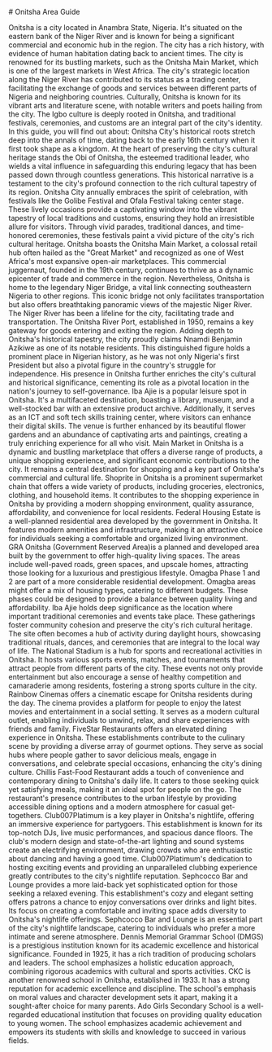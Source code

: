 \# Onitsha Area Guide

Onitsha is a city located in Anambra State, Nigeria. It's situated on the eastern bank of the Niger River and is known for being a significant commercial and economic hub in the region. The city has a rich history, with evidence of human habitation dating back to ancient times. The city is renowned for its bustling markets, such as the Onitsha Main Market, which is one of the largest markets in West Africa. The city's strategic location along the Niger River has contributed to its status as a trading center, facilitating the exchange of goods and services between different parts of Nigeria and neighboring countries. Culturally, Onitsha is known for its vibrant arts and literature scene, with notable writers and poets hailing from the city. The Igbo culture is deeply rooted in Onitsha, and traditional festivals, ceremonies, and customs are an integral part of the city's identity. In this guide, you will find out about: Onitsha City's historical roots stretch deep into the annals of time, dating back to the early 16th century when it first took shape as a kingdom. At the heart of preserving the city's cultural heritage stands the Obi of Onitsha, the esteemed traditional leader, who wields a vital influence in safeguarding this enduring legacy that has been passed down through countless generations. This historical narrative is a testament to the city's profound connection to the rich cultural tapestry of its region. Onitsha City annually embraces the spirit of celebration, with festivals like the Golibe Festival and Ofala Festival taking center stage. These lively occasions provide a captivating window into the vibrant tapestry of local traditions and customs, ensuring they hold an irresistible allure for visitors. Through vivid parades, traditional dances, and time\-honored ceremonies, these festivals paint a vivid picture of the city's rich cultural heritage. Onitsha boasts the Onitsha Main Market, a colossal retail hub often hailed as the "Great Market" and recognized as one of West Africa's most expansive open\-air marketplaces. This commercial juggernaut, founded in the 19th century, continues to thrive as a dynamic epicenter of trade and commerce in the region. Nevertheless, Onitsha is home to the legendary Niger Bridge, a vital link connecting southeastern Nigeria to other regions. This iconic bridge not only facilitates transportation but also offers breathtaking panoramic views of the majestic Niger River. The Niger River has been a lifeline for the city, facilitating trade and transportation. The Onitsha River Port, established in 1950, remains a key gateway for goods entering and exiting the region. Adding depth to Onitsha's historical tapestry, the city proudly claims Nnamdi Benjamin Azikiwe as one of its notable residents. This distinguished figure holds a prominent place in Nigerian history, as he was not only Nigeria's first President but also a pivotal figure in the country's struggle for independence. His presence in Onitsha further enriches the city's cultural and historical significance, cementing its role as a pivotal location in the nation's journey to self\-governance. Iba Ajie is a popular leisure spot in Onitsha. It's a multifaceted destination, boasting a library, museum, and a well\-stocked bar with an extensive product archive. Additionally, it serves as an ICT and soft tech skills training center, where visitors can enhance their digital skills. The venue is further enhanced by its beautiful flower gardens and an abundance of captivating arts and paintings, creating a truly enriching experience for all who visit. Main Market in Onitsha is a dynamic and bustling marketplace that offers a diverse range of products, a unique shopping experience, and significant economic contributions to the city. It remains a central destination for shopping and a key part of Onitsha's commercial and cultural life. Shoprite in Onitsha is a prominent supermarket chain that offers a wide variety of products, including groceries, electronics, clothing, and household items. It contributes to the shopping experience in Onitsha by providing a modern shopping environment, quality assurance, affordability, and convenience for local residents. Federal Housing Estate is a well\-planned residential area developed by the government in Onitsha. It features modern amenities and infrastructure, making it an attractive choice for individuals seeking a comfortable and organized living environment. GRA Onitsha (Government Reserved Area)is a planned and developed area built by the government to offer high\-quality living spaces. The areas include well\-paved roads, green spaces, and upscale homes, attracting those looking for a luxurious and prestigious lifestyle. Omagba Phase 1 and 2 are part of a more considerable residential development. Omagba areas might offer a mix of housing types, catering to different budgets. These phases could be designed to provide a balance between quality living and affordability. Iba Ajie holds deep significance as the location where important traditional ceremonies and events take place. These gatherings foster community cohesion and preserve the city's rich cultural heritage. The site often becomes a hub of activity during daylight hours, showcasing traditional rituals, dances, and ceremonies that are integral to the local way of life. The National Stadium is a hub for sports and recreational activities in Onitsha. It hosts various sports events, matches, and tournaments that attract people from different parts of the city. These events not only provide entertainment but also encourage a sense of healthy competition and camaraderie among residents, fostering a strong sports culture in the city. Rainbow Cinemas offers a cinematic escape for Onitsha residents during the day. The cinema provides a platform for people to enjoy the latest movies and entertainment in a social setting. It serves as a modern cultural outlet, enabling individuals to unwind, relax, and share experiences with friends and family. FiveStar Restaurants offers an elevated dining experience in Onitsha. These establishments contribute to the culinary scene by providing a diverse array of gourmet options. They serve as social hubs where people gather to savor delicious meals, engage in conversations, and celebrate special occasions, enhancing the city's dining culture. Chillis Fast\-Food Restaurant adds a touch of convenience and contemporary dining to Onitsha's daily life. It caters to those seeking quick yet satisfying meals, making it an ideal spot for people on the go. The restaurant's presence contributes to the urban lifestyle by providing accessible dining options and a modern atmosphere for casual get\-togethers. Club007Platimum is a key player in Onitsha's nightlife, offering an immersive experience for partygoers. This establishment is known for its top\-notch DJs, live music performances, and spacious dance floors. The club's modern design and state\-of\-the\-art lighting and sound systems create an electrifying environment, drawing crowds who are enthusiastic about dancing and having a good time. Club007Platimum's dedication to hosting exciting events and providing an unparalleled clubbing experience greatly contributes to the city's nightlife reputation. Sephcocco Bar and Lounge provides a more laid\-back yet sophisticated option for those seeking a relaxed evening. This establishment's cozy and elegant setting offers patrons a chance to enjoy conversations over drinks and light bites. Its focus on creating a comfortable and inviting space adds diversity to Onitsha's nightlife offerings. Sephcocco Bar and Lounge is an essential part of the city's nightlife landscape, catering to individuals who prefer a more intimate and serene atmosphere. Dennis Memorial Grammar School (DMGS) is a prestigious institution known for its academic excellence and historical significance. Founded in 1925, it has a rich tradition of producing scholars and leaders. The school emphasizes a holistic education approach, combining rigorous academics with cultural and sports activities. CKC is another renowned school in Onitsha, established in 1933\. It has a strong reputation for academic excellence and discipline. The school's emphasis on moral values and character development sets it apart, making it a sought\-after choice for many parents. Ado Girls Secondary School is a well\-regarded educational institution that focuses on providing quality education to young women. The school emphasizes academic achievement and empowers its students with skills and knowledge to succeed in various fields.